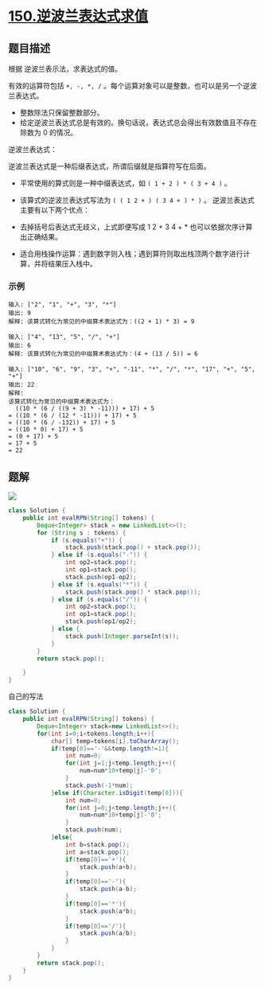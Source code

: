 # [150.逆波兰表达式求值](https://leetcode-cn.com/problems/evaluate-reverse-polish-notation/)
## 题目描述
根据 逆波兰表示法，求表达式的值。

有效的运算符包括 `+, -, *, /` 。每个运算对象可以是整数，也可以是另一个逆波兰表达式。

- 整数除法只保留整数部分。
- 给定逆波兰表达式总是有效的。换句话说，表达式总会得出有效数值且不存在除数为 0 的情况。

逆波兰表达式：

逆波兰表达式是一种后缀表达式，所谓后缀就是指算符写在后面。

- 平常使用的算式则是一种中缀表达式，如 `( 1 + 2 ) * ( 3 + 4 )` 。
- 该算式的逆波兰表达式写法为 `( ( 1 2 + ) ( 3 4 + ) * )` 。
逆波兰表达式主要有以下两个优点：

- 去掉括号后表达式无歧义，上式即便写成 1 2 + 3 4 + * 也可以依据次序计算出正确结果。
- 适合用栈操作运算：遇到数字则入栈；遇到算符则取出栈顶两个数字进行计算，并将结果压入栈中。

### 示例
```
输入: ["2", "1", "+", "3", "*"]
输出: 9
解释: 该算式转化为常见的中缀算术表达式为：((2 + 1) * 3) = 9
```
```
输入: ["4", "13", "5", "/", "+"]
输出: 6
解释: 该算式转化为常见的中缀算术表达式为：(4 + (13 / 5)) = 6
```
```
输入: ["10", "6", "9", "3", "+", "-11", "*", "/", "*", "17", "+", "5", "+"]
输出: 22
解释: 
该算式转化为常见的中缀算术表达式为：
  ((10 * (6 / ((9 + 3) * -11))) + 17) + 5
= ((10 * (6 / (12 * -11))) + 17) + 5
= ((10 * (6 / -132)) + 17) + 5
= ((10 * 0) + 17) + 5
= (0 + 17) + 5
= 17 + 5
= 22
```
## 题解
![](https://picgp.oss-cn-beijing.aliyuncs.com/img/20200925202651.png)
```java
class Solution {
    public int evalRPN(String[] tokens) {
        Deque<Integer> stack = new LinkedList<>();
        for (String s : tokens) {
            if (s.equals("+")) {
                stack.push(stack.pop() + stack.pop());
            } else if (s.equals("-")) {
                int op2=stack.pop();
                int op1=stack.pop();
                stack.push(op1-op2);
            } else if (s.equals("*")) {
                stack.push(stack.pop() * stack.pop());
            } else if (s.equals("/")) {
                int op2=stack.pop();
                int op1=stack.pop();
                stack.push(op1/op2);
            } else {
                stack.push(Integer.parseInt(s));
            }
        }
        return stack.pop();

    }
}
```
自己的写法
```java
class Solution {
    public int evalRPN(String[] tokens) {
        Deque<Integer> stack=new LinkedList<>();
        for(int i=0;i<tokens.length;i++){
            char[] temp=tokens[i].toCharArray();
            if(temp[0]=='-'&&temp.length!=1){        
                int num=0;
                for(int j=1;j<temp.length;j++){
                    num=num*10+temp[j]-'0';
                }
                stack.push(-1*num);
            }else if(Character.isDigit(temp[0])){
                int num=0;
                for(int j=0;j<temp.length;j++){
                    num=num*10+temp[j]-'0';
                }
                stack.push(num);
            }else{
                int b=stack.pop();
                int a=stack.pop();
                if(temp[0]=='+'){
                    stack.push(a+b);
                }
                if(temp[0]=='-'){
                    stack.push(a-b);
                }
                if(temp[0]=='*'){
                    stack.push(a*b);
                }
                if(temp[0]=='/'){
                    stack.push(a/b);
                }
            }
        }
        return stack.pop();
    }
}
```